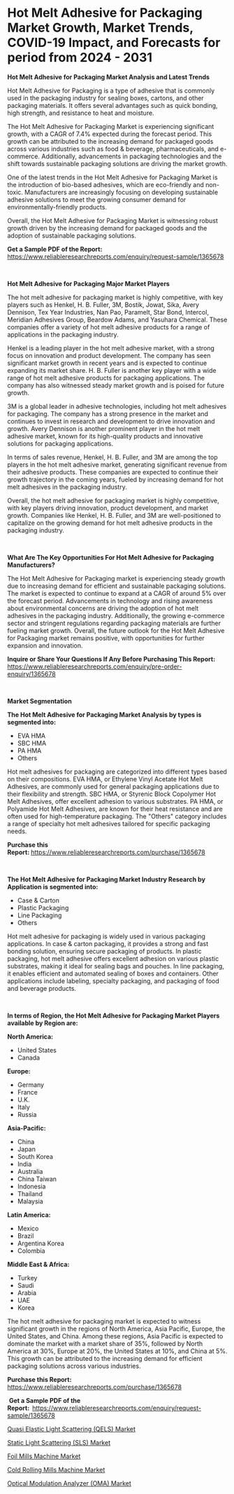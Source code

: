 <p><h1>Hot Melt Adhesive for Packaging Market Growth, Market Trends, COVID-19 Impact, and Forecasts for period from 2024 - 2031</h1></p><p><strong>Hot Melt Adhesive for Packaging Market Analysis and Latest Trends</strong></p>
<p><p>Hot Melt Adhesive for Packaging is a type of adhesive that is commonly used in the packaging industry for sealing boxes, cartons, and other packaging materials. It offers several advantages such as quick bonding, high strength, and resistance to heat and moisture.</p><p>The Hot Melt Adhesive for Packaging Market is experiencing significant growth, with a CAGR of 7.4% expected during the forecast period. This growth can be attributed to the increasing demand for packaged goods across various industries such as food & beverage, pharmaceuticals, and e-commerce. Additionally, advancements in packaging technologies and the shift towards sustainable packaging solutions are driving the market growth.</p><p>One of the latest trends in the Hot Melt Adhesive for Packaging Market is the introduction of bio-based adhesives, which are eco-friendly and non-toxic. Manufacturers are increasingly focusing on developing sustainable adhesive solutions to meet the growing consumer demand for environmentally-friendly products.</p><p>Overall, the Hot Melt Adhesive for Packaging Market is witnessing robust growth driven by the increasing demand for packaged goods and the adoption of sustainable packaging solutions.</p></p>
<p><strong>Get a Sample PDF of the Report:&nbsp;</strong> <a href="https://www.reliableresearchreports.com/enquiry/request-sample/1365678">https://www.reliableresearchreports.com/enquiry/request-sample/1365678</a></p>
<p>&nbsp;</p>
<p><strong>Hot Melt Adhesive for Packaging Major Market Players</strong></p>
<p><p>The hot melt adhesive for packaging market is highly competitive, with key players such as Henkel, H. B. Fuller, 3M, Bostik, Jowat, Sika, Avery Dennison, Tex Year Industries, Nan Pao, Paramelt, Star Bond, Intercol, Meridian Adhesives Group, Beardow Adams, and Yasuhara Chemical. These companies offer a variety of hot melt adhesive products for a range of applications in the packaging industry.</p><p>Henkel is a leading player in the hot melt adhesive market, with a strong focus on innovation and product development. The company has seen significant market growth in recent years and is expected to continue expanding its market share. H. B. Fuller is another key player with a wide range of hot melt adhesive products for packaging applications. The company has also witnessed steady market growth and is poised for future growth.</p><p>3M is a global leader in adhesive technologies, including hot melt adhesives for packaging. The company has a strong presence in the market and continues to invest in research and development to drive innovation and growth. Avery Dennison is another prominent player in the hot melt adhesive market, known for its high-quality products and innovative solutions for packaging applications.</p><p>In terms of sales revenue, Henkel, H. B. Fuller, and 3M are among the top players in the hot melt adhesive market, generating significant revenue from their adhesive products. These companies are expected to continue their growth trajectory in the coming years, fueled by increasing demand for hot melt adhesives in the packaging industry.</p><p>Overall, the hot melt adhesive for packaging market is highly competitive, with key players driving innovation, product development, and market growth. Companies like Henkel, H. B. Fuller, and 3M are well-positioned to capitalize on the growing demand for hot melt adhesive products in the packaging industry.</p></p>
<p>&nbsp;</p>
<p><strong>What Are The Key Opportunities For Hot Melt Adhesive for Packaging Manufacturers?</strong></p>
<p><p>The Hot Melt Adhesive for Packaging market is experiencing steady growth due to increasing demand for efficient and sustainable packaging solutions. The market is expected to continue to expand at a CAGR of around 5% over the forecast period. Advancements in technology and rising awareness about environmental concerns are driving the adoption of hot melt adhesives in the packaging industry. Additionally, the growing e-commerce sector and stringent regulations regarding packaging materials are further fueling market growth. Overall, the future outlook for the Hot Melt Adhesive for Packaging market remains positive, with opportunities for further expansion and innovation.</p></p>
<p><strong>Inquire or Share Your Questions If Any Before Purchasing This Report:</strong> <a href="https://www.reliableresearchreports.com/enquiry/pre-order-enquiry/1365678">https://www.reliableresearchreports.com/enquiry/pre-order-enquiry/1365678</a></p>
<p>&nbsp;</p>
<p><strong>Market Segmentation</strong></p>
<p><strong>The Hot Melt Adhesive for Packaging Market Analysis by types is segmented into:</strong></p>
<p><ul><li>EVA HMA</li><li>SBC HMA</li><li>PA HMA</li><li>Others</li></ul></p>
<p><p>Hot melt adhesives for packaging are categorized into different types based on their compositions. EVA HMA, or Ethylene Vinyl Acetate Hot Melt Adhesives, are commonly used for general packaging applications due to their flexibility and strength. SBC HMA, or Styrenic Block Copolymer Hot Melt Adhesives, offer excellent adhesion to various substrates. PA HMA, or Polyamide Hot Melt Adhesives, are known for their heat resistance and are often used for high-temperature packaging. The "Others" category includes a range of specialty hot melt adhesives tailored for specific packaging needs.</p></p>
<p><strong>Purchase this Report:&nbsp;</strong><a href="https://www.reliableresearchreports.com/purchase/1365678">https://www.reliableresearchreports.com/purchase/1365678</a></p>
<p>&nbsp;</p>
<p><strong>The Hot Melt Adhesive for Packaging Market Industry Research by Application is segmented into:</strong></p>
<p><ul><li>Case & Carton</li><li>Plastic Packaging</li><li>Line Packaging</li><li>Others</li></ul></p>
<p><p>Hot melt adhesive for packaging is widely used in various packaging applications. In case & carton packaging, it provides a strong and fast bonding solution, ensuring secure packaging of products. In plastic packaging, hot melt adhesive offers excellent adhesion on various plastic substrates, making it ideal for sealing bags and pouches. In line packaging, it enables efficient and automated sealing of boxes and containers. Other applications include labeling, specialty packaging, and packaging of food and beverage products.</p></p>
<p>&nbsp;</p>
<p><strong>In terms of Region, the Hot Melt Adhesive for Packaging Market Players available by Region are:</strong></p>
<p>
    <p> <strong> North America: </strong>
        <ul>
            <li>United States</li>
            <li>Canada</li>
        </ul>
        </p> 
    <p> <strong> Europe: </strong>
        <ul>
            <li>Germany</li>
            <li>France</li>
            <li>U.K.</li>
            <li>Italy</li>
            <li>Russia</li>
        </ul>
        </p> 
    <p> <strong> Asia-Pacific: </strong>
        <ul>
            <li>China</li>
            <li>Japan</li>
            <li>South Korea</li>
            <li>India</li>
            <li>Australia</li>
            <li>China Taiwan</li>
            <li>Indonesia</li>
            <li>Thailand</li>
            <li>Malaysia</li>
        </ul>
        </p> 
    <p> <strong> Latin America: </strong>
        <ul>
            <li>Mexico</li>
            <li>Brazil</li>
            <li>Argentina Korea</li>
            <li>Colombia</li>
        </ul>
        </p> 
    <p> <strong> Middle East & Africa: </strong>
        <ul>
            <li>Turkey</li>
            <li>Saudi</li>
            <li>Arabia</li>
            <li>UAE</li>
            <li>Korea</li>
        </ul>
    </p>
    </p>
<p><p>The hot melt adhesive for packaging market is expected to witness significant growth in the regions of North America, Asia Pacific, Europe, the United States, and China. Among these regions, Asia Pacific is expected to dominate the market with a market share of 35%, followed by North America at 30%, Europe at 20%, the United States at 10%, and China at 5%. This growth can be attributed to the increasing demand for efficient packaging solutions across various industries.</p></p>
<p><strong>Purchase this Report: </strong><a href="https://www.reliableresearchreports.com/purchase/1365678">https://www.reliableresearchreports.com/purchase/1365678</a></p>
<p>&nbsp;<strong>Get a Sample PDF of the Report:&nbsp;&nbsp;</strong><a href="https://www.reliableresearchreports.com/enquiry/request-sample/1365678">https://www.reliableresearchreports.com/enquiry/request-sample/1365678</a></p>
<p><strong></strong></p>
<p><p><a href="https://medium.com/@yvettelesch/quasi-elastic-light-scattering-qels-market-competitive-analysis-market-trends-and-forecast-to-5ea353fbf540">Quasi Elastic Light Scattering (QELS) Market</a></p><p><a href="https://medium.com/@yvettelesch/decoding-static-light-scattering-sls-market-metrics-market-share-trends-and-growth-patterns-168a02cacaf6">Static Light Scattering (SLS) Market</a></p><p><a href="https://medium.com/@waltercruz6g/analyzing-foil-mills-machine-market-global-industry-perspective-and-forecast-2024-to-2031-d0a27ca668ee">Foil Mills Machine Market</a></p><p><a href="https://medium.com/@waltercruz6g/cold-rolling-mills-machine-market-comprehensive-assessment-by-type-application-and-geography-86fc1791dfee">Cold Rolling Mills Machine Market</a></p><p><a href="https://medium.com/@waltercruz6g/analyzing-optical-modulation-analyzer-oma-market-global-industry-perspective-and-forecast-2024-6857f2e2f412">Optical Modulation Analyzer (OMA) Market</a></p></p>